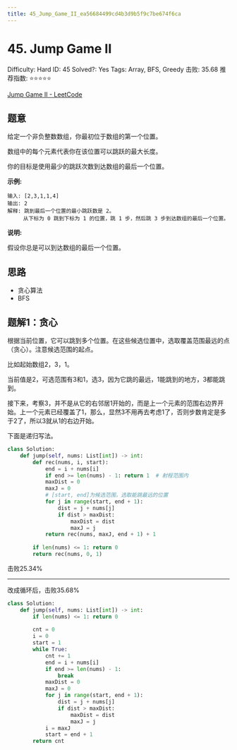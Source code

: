 ```yaml
---
title: 45_Jump_Game_II_ea56684499cd4b3d9b5f9c7be674f6ca
---
```


# 45. Jump Game II

Difficulty: Hard
ID: 45
Solved?: Yes
Tags: Array, BFS, Greedy
击败: 35.68
推荐指数: ⭐⭐⭐⭐⭐

[Jump Game II - LeetCode](https://leetcode.com/problems/jump-game-ii/)

## 题意

给定一个非负整数数组，你最初位于数组的第一个位置。

数组中的每个元素代表你在该位置可以跳跃的最大长度。

你的目标是使用最少的跳跃次数到达数组的最后一个位置。

**示例:**

```
输入: [2,3,1,1,4]
输出: 2
解释: 跳到最后一个位置的最小跳跃数是 2。
     从下标为 0 跳到下标为 1 的位置，跳 1 步，然后跳 3 步到达数组的最后一个位置。
```

**说明:**

假设你总是可以到达数组的最后一个位置。

## 思路

- 贪心算法
- BFS

## 题解1：贪心

根据当前位置，它可以跳到多个位置。在这些候选位置中，选取覆盖范围最远的点（贪心）。注意候选范围的起点。

比如起始数组2，3，1。

当前值是2，可选范围有3和1，选3，因为它跳的最远，1能跳到的地方，3都能跳到。

接下来，考察3，并不是从它的右邻居1开始的，而是上一个元素的范围右边界开始。上一个元素已经覆盖了1，那么，显然3不用再去考虑1了，否则步数肯定是多于2了，所以3就从1的右边开始。

下面是递归写法。

```python
class Solution:
    def jump(self, nums: List[int]) -> int:
        def rec(nums, i, start):
            end = i + nums[i]
            if end >= len(nums) - 1: return 1  # 射程范围内
            maxDist = 0
            maxJ = 0
            # [start, end]为候选范围，选取能跳最远的位置
            for j in range(start, end + 1):
                dist = j + nums[j]
                if dist > maxDist:
                    maxDist = dist
                    maxJ = j
            return rec(nums, maxJ, end + 1) + 1
        
        if len(nums) <= 1: return 0
        return rec(nums, 0, 1)
```

击败25.34%

---

改成循环后，击败35.68%

```python
class Solution:
    def jump(self, nums: List[int]) -> int:
        if len(nums) <= 1: return 0
        
        cnt = 0
        i = 0
        start = 1
        while True:
            cnt += 1
            end = i + nums[i]
            if end >= len(nums) - 1:
                break
            maxDist = 0
            maxJ = 0
            for j in range(start, end + 1):
                dist = j + nums[j]
                if dist > maxDist:
                    maxDist = dist
                    maxJ = j
            i = maxJ
            start = end + 1
        return cnt
```